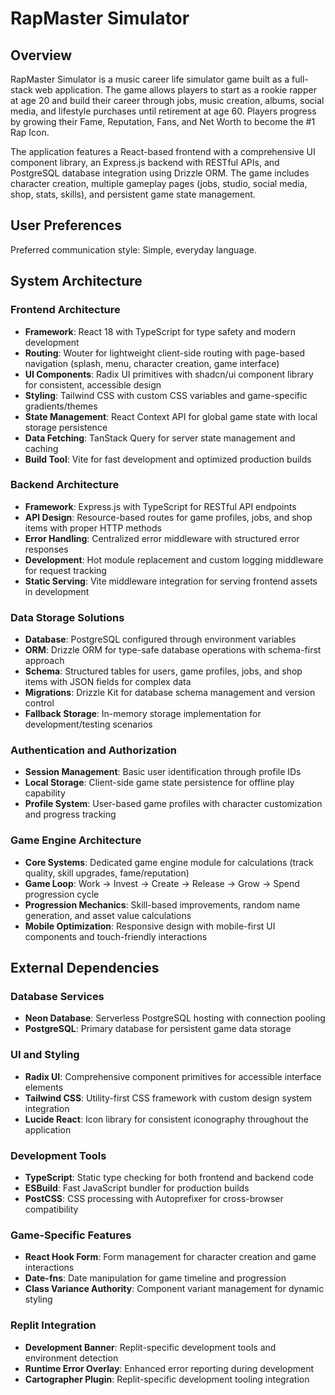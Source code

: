 # RapMaster Simulator

## Overview

RapMaster Simulator is a music career life simulator game built as a full-stack web application. The game allows players to start as a rookie rapper at age 20 and build their career through jobs, music creation, albums, social media, and lifestyle purchases until retirement at age 60. Players progress by growing their Fame, Reputation, Fans, and Net Worth to become the #1 Rap Icon.

The application features a React-based frontend with a comprehensive UI component library, an Express.js backend with RESTful APIs, and PostgreSQL database integration using Drizzle ORM. The game includes character creation, multiple gameplay pages (jobs, studio, social media, shop, stats, skills), and persistent game state management.

## User Preferences

Preferred communication style: Simple, everyday language.

## System Architecture

### Frontend Architecture
- **Framework**: React 18 with TypeScript for type safety and modern development
- **Routing**: Wouter for lightweight client-side routing with page-based navigation (splash, menu, character creation, game interface)
- **UI Components**: Radix UI primitives with shadcn/ui component library for consistent, accessible design
- **Styling**: Tailwind CSS with custom CSS variables and game-specific gradients/themes
- **State Management**: React Context API for global game state with local storage persistence
- **Data Fetching**: TanStack Query for server state management and caching
- **Build Tool**: Vite for fast development and optimized production builds

### Backend Architecture
- **Framework**: Express.js with TypeScript for RESTful API endpoints
- **API Design**: Resource-based routes for game profiles, jobs, and shop items with proper HTTP methods
- **Error Handling**: Centralized error middleware with structured error responses
- **Development**: Hot module replacement and custom logging middleware for request tracking
- **Static Serving**: Vite middleware integration for serving frontend assets in development

### Data Storage Solutions
- **Database**: PostgreSQL configured through environment variables
- **ORM**: Drizzle ORM for type-safe database operations with schema-first approach
- **Schema**: Structured tables for users, game profiles, jobs, and shop items with JSON fields for complex data
- **Migrations**: Drizzle Kit for database schema management and version control
- **Fallback Storage**: In-memory storage implementation for development/testing scenarios

### Authentication and Authorization
- **Session Management**: Basic user identification through profile IDs
- **Local Storage**: Client-side game state persistence for offline play capability
- **Profile System**: User-based game profiles with character customization and progress tracking

### Game Engine Architecture
- **Core Systems**: Dedicated game engine module for calculations (track quality, skill upgrades, fame/reputation)
- **Game Loop**: Work → Invest → Create → Release → Grow → Spend progression cycle
- **Progression Mechanics**: Skill-based improvements, random name generation, and asset value calculations
- **Mobile Optimization**: Responsive design with mobile-first UI components and touch-friendly interactions

## External Dependencies

### Database Services
- **Neon Database**: Serverless PostgreSQL hosting with connection pooling
- **PostgreSQL**: Primary database for persistent game data storage

### UI and Styling
- **Radix UI**: Comprehensive component primitives for accessible interface elements
- **Tailwind CSS**: Utility-first CSS framework with custom design system integration
- **Lucide React**: Icon library for consistent iconography throughout the application

### Development Tools
- **TypeScript**: Static type checking for both frontend and backend code
- **ESBuild**: Fast JavaScript bundler for production builds
- **PostCSS**: CSS processing with Autoprefixer for cross-browser compatibility

### Game-Specific Features
- **React Hook Form**: Form management for character creation and game interactions
- **Date-fns**: Date manipulation for game timeline and progression
- **Class Variance Authority**: Component variant management for dynamic styling

### Replit Integration
- **Development Banner**: Replit-specific development tools and environment detection
- **Runtime Error Overlay**: Enhanced error reporting during development
- **Cartographer Plugin**: Replit-specific development tooling integration